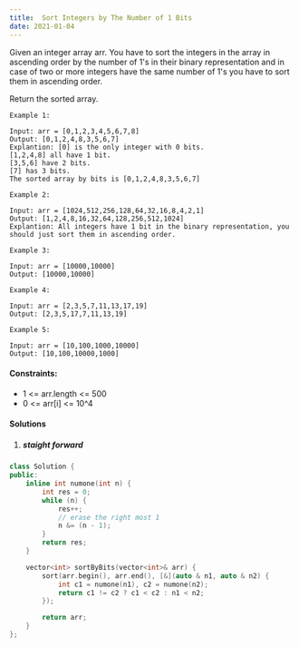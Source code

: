 ```yaml
---
title:  Sort Integers by The Number of 1 Bits
date: 2021-01-04
---
```

Given an integer array arr. You have to sort the integers in the array in ascending order by the number of 1's in their binary representation and in case of two or more integers have the same number of 1's you have to sort them in ascending order.

Return the sorted array.

 

```
Example 1:

Input: arr = [0,1,2,3,4,5,6,7,8]
Output: [0,1,2,4,8,3,5,6,7]
Explantion: [0] is the only integer with 0 bits.
[1,2,4,8] all have 1 bit.
[3,5,6] have 2 bits.
[7] has 3 bits.
The sorted array by bits is [0,1,2,4,8,3,5,6,7]

Example 2:

Input: arr = [1024,512,256,128,64,32,16,8,4,2,1]
Output: [1,2,4,8,16,32,64,128,256,512,1024]
Explantion: All integers have 1 bit in the binary representation, you should just sort them in ascending order.

Example 3:

Input: arr = [10000,10000]
Output: [10000,10000]

Example 4:

Input: arr = [2,3,5,7,11,13,17,19]
Output: [2,3,5,17,7,11,13,19]

Example 5:

Input: arr = [10,100,1000,10000]
Output: [10,100,10000,1000]
```

 

#### Constraints:

-    1 <= arr.length <= 500
-    0 <= arr[i] <= 10^4

#### Solutions


1. ##### staight forward

```cpp
class Solution {
public:
    inline int numone(int n) {
        int res = 0;
        while (n) {
            res++;
            // erase the right most 1
            n &= (n - 1);
        }
        return res;
    }

    vector<int> sortByBits(vector<int>& arr) {
        sort(arr.begin(), arr.end(), [&](auto & n1, auto & n2) {
            int c1 = numone(n1), c2 = numone(n2);
            return c1 != c2 ? c1 < c2 : n1 < n2;
        });

        return arr;
    }
};
```